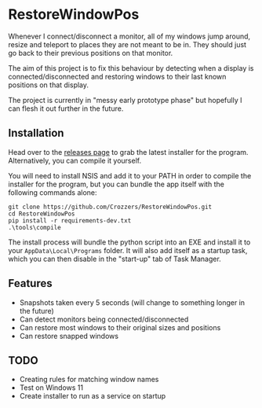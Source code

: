 # RestoreWindowPos

Whenever I connect/disconnect a monitor, all of my windows jump around, resize and teleport to places they are not meant to be in.
They should just go back to their previous positions on that monitor.

The aim of this project is to fix this behaviour by detecting when a display is connected/disconnected and restoring
windows to their last known positions on that display.

The project is currently in "messy early prototype phase" but hopefully I can flesh it out further in the future.

## Installation

Head over to the [releases page](https://github.com/Crozzers/RestoreWindowPos/releases) to grab the latest installer
for the program. Alternatively, you can compile it yourself.

You will need to install NSIS and add it to your PATH in order to compile the installer for the program, but you can bundle the app
itself with the following commands alone:

```
git clone https://github.com/Crozzers/RestoreWindowPos.git
cd RestoreWindowPos
pip install -r requirements-dev.txt
.\tools\compile
```

The install process will bundle the python script into an EXE and install it to your `AppData\Local\Programs` folder.
It will also add itself as a startup task, which you can then disable in the "start-up" tab of Task Manager.

## Features

* Snapshots taken every 5 seconds (will change to something longer in the future)
* Can detect monitors being connected/disconnected
* Can restore most windows to their original sizes and positions
* Can restore snapped windows

## TODO

* Creating rules for matching window names
* Test on Windows 11
* Create installer to run as a service on startup